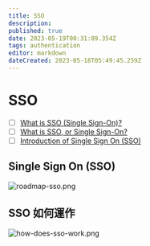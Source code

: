 ```yaml
---
title: SSO
description: 
published: true
date: 2023-05-19T00:31:09.354Z
tags: authentication
editor: markdown
dateCreated: 2023-05-18T05:49:45.259Z
---
```


# SSO
- [ ] [What is SSO (Single Sign-On)?](https://blog.bytebytego.com/p/what-is-sso-episode-7?utm_source=profile&utm_medium=reader2)
- [ ] [What is SSO, or Single Sign-On? ](https://www.youtube.com/watch?v=O1cRJWYF-g4&embeds_referring_euri=https%3A%2F%2Fblog.bytebytego.com%2F&feature=emb_imp_woyt&ab_channel=ByteByteGo)
- [ ] [Introduction of Single Sign On (SSO)](https://www.geeksforgeeks.org/introduction-of-single-sign-on-sso/)

## Single Sign On (SSO)

![roadmap-sso.png](http://192.168.25.60:8000/files/file_storage/c326ca39.png)

## SSO 如何運作

![how-does-sso-work.png](http://192.168.25.60:8000/files/file_storage/cf0a1871.png)
